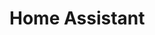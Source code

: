 # Home Assistant

<!-- For general `home-assistant` docs see [/docker-apps/home-assistant/README.md](../../../../docker-apps/home-assistant/README.md) -->
